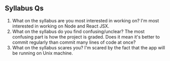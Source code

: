 Syllabus Qs
-----------------------
1. What on the syllabus are you most interested in working on?
    I'm most interested in working on Node and React JSX. 
2. What on the syllabus do you find confusing/unclear? 
    The most confusing part is how the project is graded. Does it mean
    it's better to commit regularly than commit many lines of code
    at once?
3. What on the syllabus scares you? 
    I'm scared by the fact that the app will be running on Unix machine.